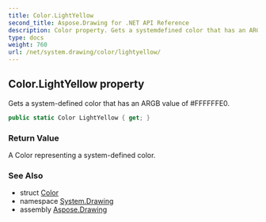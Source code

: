 ```yaml
---
title: Color.LightYellow
second_title: Aspose.Drawing for .NET API Reference
description: Color property. Gets a systemdefined color that has an ARGB value of FFFFFFE0
type: docs
weight: 760
url: /net/system.drawing/color/lightyellow/
---
```

## Color.LightYellow property

Gets a system-defined color that has an ARGB value of #FFFFFFE0.

```csharp
public static Color LightYellow { get; }
```

### Return Value

A Color representing a system-defined color.

### See Also

* struct [Color](../)
* namespace [System.Drawing](../../color/)
* assembly [Aspose.Drawing](../../../)


